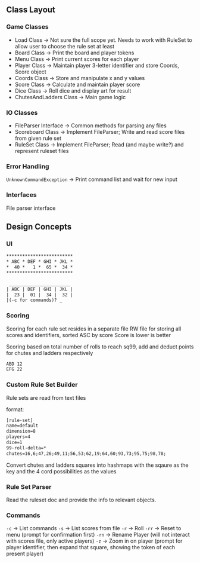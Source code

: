 ## Class Layout
### Game Classes
- Load Class -> Not sure the full scope yet. Needs to work with RuleSet to allow user to choose the rule set at least
- Board Class -> Print the board and player tokens
- Menu Class -> Print current scores for each player
- Player Class -> Maintain player 3-letter identifier and store Coords, Score object
- Coords Class -> Store and manipulate x and y values
- Score Class -> Calculate and maintain player score
- Dice Class -> Roll dice and display art for result
- ChutesAndLadders Class -> Main game logic

### IO Classes
- FileParser Interface -> Common methods for parsing any files
- Scoreboard Class -> Implement FileParser; Write and read score files from given rule set
- RuleSet Class -> Implement FileParser; Read (and maybe write?) and represent ruleset files

### Error Handling
`UnknownCommandException` -> Print command list and wait for new input

### Interfaces
File parser interface

## Design Concepts

### UI
```txt
*************************
* ABC * DEF * GHI * JKL *
*  40 *   1 *  65 *  34 *
*************************

 _______________________
| ABC | DEF | GHI | JKL |
|  23 |  01 |  34 |  32 |
|(-c for commands)? _               
```

### Scoring
Scoring for each rule set resides in a separate file
RW file for storing all scores and identifiers, sorted ASC by score
Score is lower is better

Scoring based on total number of rolls to reach sq99, add and deduct points for chutes and ladders respectively

```txt
ABD 12
EFG 22
```

### Custom Rule Set Builder
Rule sets are read from text files

format:
```txt
[rule-set]
name=default
dimension=8
players=4
dice=1
99-roll-delta=*
chutes=16,6;47,26;49,11;56,53;62,19;64,60;93,73;95,75;98,78;
```

Convert chutes and ladders squares into hashmaps with the sqaure as the key and the 4 cord possibilities as the values

### Rule Set Parser
Read the ruleset doc and provide the info to relevant objects.

### Commands
`-c` -> List commands
`-s` -> List scores from file
`-r` -> Roll 
`-rr` -> Reset to menu (prompt for confirmation first)
`-rn` -> Rename Player (will not interact with scores file, only active players)
`-z` -> Zoom in on player (prompt for player identifier, then expand that square, showing the token of each present player)
